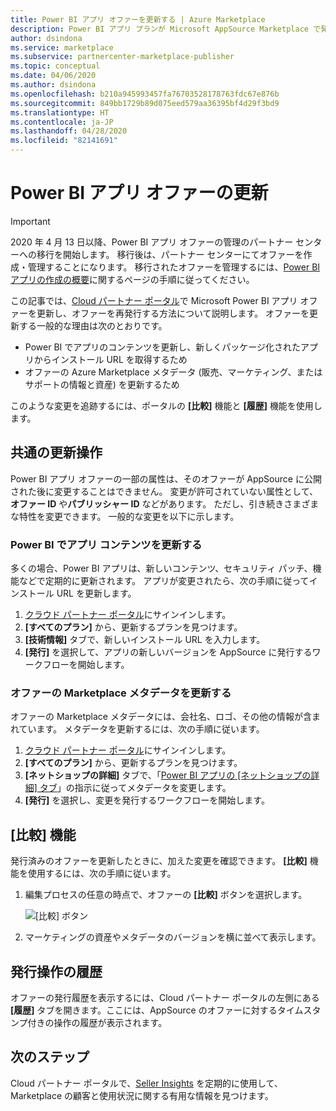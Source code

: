 ```yaml
---
title: Power BI アプリ オファーを更新する | Azure Marketplace
description: Power BI アプリ プランが Microsoft AppSource Marketplace で発行されたら、そのプランを更新します。
author: dsindona
ms.service: marketplace
ms.subservice: partnercenter-marketplace-publisher
ms.topic: conceptual
ms.date: 04/06/2020
ms.author: dsindona
ms.openlocfilehash: b210a945993457fa76703528178763fdc67e876b
ms.sourcegitcommit: 849bb1729b89d075eed579aa36395bf4d29f3bd9
ms.translationtype: HT
ms.contentlocale: ja-JP
ms.lasthandoff: 04/28/2020
ms.locfileid: "82141691"
---
```

# <a name="update-a-power-bi-app-offer"></a>Power BI アプリ オファーの更新

>[!Important]
>2020 年 4 月 13 日以降、Power BI アプリ オファーの管理のパートナー センターへの移行を開始します。 移行後は、パートナー センターにてオファーを作成・管理することになります。 移行されたオファーを管理するには、[Power BI アプリの作成の概要](https://docs.microsoft.com/azure/marketplace/partner-center-portal/create-power-bi-app-offer)に関するページの手順に従ってください。

この記事では、[Cloud パートナー ポータル](https://cloudpartner.azure.com/)で Microsoft Power BI アプリ オファーを更新し、オファーを再発行する方法について説明します。 オファーを更新する一般的な理由は次のとおりです。

- Power BI でアプリのコンテンツを更新し、新しくパッケージ化されたアプリからインストール URL を取得するため
- オファーの Azure Marketplace メタデータ (販売、マーケティング、またはサポートの情報と資産) を更新するため
 
このような変更を追跡するには、ポータルの **[比較]** 機能と **[履歴]** 機能を使用します。

## <a name="common-update-operations"></a>共通の更新操作

Power BI アプリ オファーの一部の属性は、そのオファーが AppSource に公開された後に変更することはできません。 変更が許可されていない属性として、**オファー ID** や**パブリッシャー ID** などがあります。 ただし、引き続きさまざまな特性を変更できます。 一般的な変更を以下に示します。

### <a name="update-app-content-in-power-bi"></a>Power BI でアプリ コンテンツを更新する

多くの場合、Power BI アプリは、新しいコンテンツ、セキュリティ パッチ、機能などで定期的に更新されます。 アプリが変更されたら、次の手順に従ってインストール URL を更新します。

1.  [クラウド パートナー ポータル](https://cloudpartner.azure.com/)にサインインします。
2.  **[すべてのプラン]** から、更新するプランを見つけます。
3.  **[技術情報]** タブで、新しいインストール URL を入力します。
4.  **[発行]** を選択して、アプリの新しいバージョンを AppSource に発行するワークフローを開始します。


### <a name="update-the-offers-marketplace-metadata"></a>オファーの Marketplace メタデータを更新する

オファーの Marketplace メタデータには、会社名、ロゴ、その他の情報が含まれています。 メタデータを更新するには、次の手順に従います。

1.  [クラウド パートナー ポータル](https://cloudpartner.azure.com/)にサインインします。
2.  **[すべてのプラン]** から、更新するプランを見つけます。
3.  **[ネットショップの詳細]** タブで、「[Power BI アプリの [ネットショップの詳細] タブ](./cpp-storefront-details-tab.md)」の指示に従ってメタデータを変更します。
4.  **[発行]** を選択し、変更を発行するワークフローを開始します。


## <a name="the-compare-feature"></a>[比較] 機能

発行済みのオファーを更新したときに、加えた変更を確認できます。 **[比較]** 機能を使用するには、次の手順に従います。

1.  編集プロセスの任意の時点で、オファーの **[比較]** ボタンを選択します。

    ![[比較] ボタン](./media/compare-feature-button.png)

2.  マーケティングの資産やメタデータのバージョンを横に並べて表示します。


## <a name="history-of-publishing-actions"></a>発行操作の履歴

オファーの発行履歴を表示するには、Cloud パートナー ポータルの左側にある **[履歴]** タブを開きます。ここには、AppSource のオファーに対するタイムスタンプ付きの操作の履歴が表示されます。

## <a name="next-steps"></a>次のステップ

Cloud パートナー ポータルで、[Seller Insights](../../cloud-partner-portal-orig/si-getting-started.md) を定期的に使用して、Marketplace の顧客と使用状況に関する有用な情報を見つけます。  

